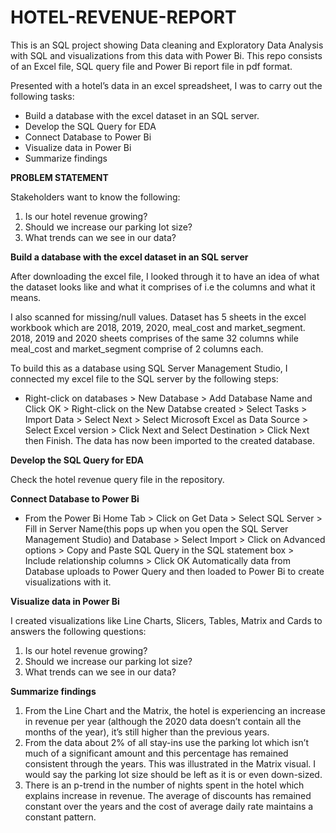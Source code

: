 # HOTEL-REVENUE-REPORT
This is an SQL project showing Data cleaning and Exploratory Data Analysis with SQL and visualizations from this data with Power Bi. This repo consists of an Excel file, SQL query file and Power Bi report file in pdf format.

Presented with a hotel’s data in an excel spreadsheet, I was to carry out the following tasks:
-	Build a database with the excel dataset in an SQL server.
-	Develop the SQL Query for EDA
-	Connect Database to Power Bi
-	Visualize data in Power Bi
-	Summarize findings


**PROBLEM STATEMENT**

Stakeholders want to know the following:

1.	Is our hotel revenue growing?
2.	Should we increase our parking lot size?
3.	What trends can we see in our data?


**Build a database with the excel dataset in an SQL server**

After downloading the excel file, I looked through it to have an idea of what the dataset looks like and what it comprises of i.e the columns and what it means.

I also scanned for missing/null values. Dataset has 5 sheets in the excel workbook which are 2018, 2019, 2020, meal_cost and market_segment. 2018, 2019 and 2020 sheets comprises of the same 32 columns while meal_cost and market_segment comprise of 2 columns each.

To build this as a database using SQL Server Management Studio, I connected my excel file to the SQL server by the following steps:

-	Right-click on databases > New Database > Add Database Name and Click OK > Right-click on the New Databse created > Select Tasks > Import Data > Select Next > Select Microsoft Excel as Data Source > Select Excel version > Click Next and Select Destination > Click Next then Finish. The data has now been imported to the created database.


**Develop the SQL Query for EDA**

Check the hotel revenue query file in the repository.

**Connect Database to Power Bi**

- From the Power Bi Home Tab > Click on Get Data > Select SQL Server > Fill in Server Name(this pops up when you open the SQL Server Management Studio) and Database > Select Import > Click on Advanced options > Copy and Paste SQL Query in the SQL statement box > Include relationship columns > Click OK
Automatically data from Database uploads to Power Query and then loaded to Power Bi to create visualizations with it.


**Visualize data in Power Bi**

I created visualizations like Line Charts, Slicers, Tables, Matrix and Cards to answers the following questions:
1.	Is our hotel revenue growing?
2.	Should we increase our parking lot size?
3.	What trends can we see in our data?


**Summarize findings**

1.	From the Line Chart and the Matrix, the hotel is experiencing an increase in revenue per year (although the 2020 data doesn’t contain all the months of the year), it’s still higher than the previous years.
2.	From the data about 2% of all stay-ins use the parking lot which isn’t much of a significant amount and this percentage has remained consistent through the years. This was illustrated in the Matrix visual. I would say the parking lot size should be left as it is or even down-sized.
3.	There is an p-trend in the number of nights spent in the hotel which explains increase in revenue. The average of discounts has remained constant over the years and the cost of average daily rate maintains a constant pattern. 
